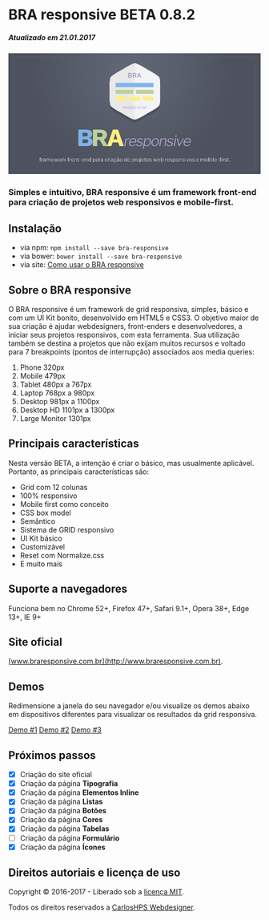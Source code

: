 # BRA responsive BETA 0.8.2
##### Atualizado em 21.01.2017

![BRA responsive](https://github.com/carloshps/BRA-responsive/blob/master/img/bra-responsive-framework-carloshps-github.png)

### Simples e intuitivo, BRA responsive é um framework front-end para criação de projetos web responsivos e mobile-first.

## Instalação

- via npm: `npm install --save bra-responsive`
- via bower: `bower install --save bra-responsive`
- via site: [Como usar o BRA responsive](http://www.braresponsive.com.br/como-usar-bra-responsive.html)

## Sobre o BRA responsive

O BRA responsive é um framework de grid responsiva, simples, básico e com um UI Kit bonito, desenvolvido em HTML5 e CSS3. O objetivo maior de sua criação é ajudar webdesigners, front-enders e desenvolvedores, a iniciar seus projetos responsivos, com esta ferramenta. Sua utilização também se destina a projetos que não exijam muitos recursos e voltado para 7 breakpoints (pontos de interrupção) associados aos media queries:

1. Phone 320px 
2. Mobile 479px
3. Tablet 480px a 767px 
4. Laptop 768px a 980px 
5. Desktop 981px a 1100px
6. Desktop HD 1101px a 1300px 
7. Large Monitor 1301px 

## Principais características

Nesta versão BETA, a intenção é criar o básico, mas usualmente aplicável. Portanto, as principais características são:

- Grid com 12 colunas
- 100% responsivo
- Mobile first como conceito
- CSS box model
- Semântico
- Sistema de GRID responsivo
- UI Kit básico
- Customizável
- Reset com Normalize.css
- E muito mais

## Suporte a navegadores

Funciona bem no Chrome 52+, Firefox 47+, Safari 9.1+, Opera 38+, Edge 13+, IE 9+

## Site oficial
[www.braresponsive.com.br](http://www.braresponsive.com.br).

## Demos

Redimensione a janela do seu navegador e/ou visualize os demos abaixo em dispositivos diferentes para visualizar os resultados da grid responsiva.

[Demo #1](http://braresponsive.com.br/demos/demo-01.html) [Demo #2](http://braresponsive.com.br/demos/demo-02.html) [Demo #3](http://braresponsive.com.br/demos/demo-03.html)

## Próximos passos

- [x] Criação do site oficial
- [x] Criação da página **Tipografia**
- [x] Criação da página **Elementos Inline**
- [x] Criação da página **Listas**
- [x] Criação da página **Botões**
- [x] Criação da página **Cores**
- [x] Criação da página **Tabelas**
- [ ] Criação da página **Formulário**
- [x] Criação da página **Ícones**

## Direitos autoriais e licença de uso

Copyright &copy; 2016-2017 - Liberado sob a [licença MIT](https://opensource.org/licenses/MIT).

Todos os direitos reservados a [CarlosHPS Webdesigner](http://www.carloshps.com.br).
